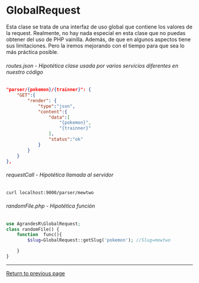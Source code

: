 # GlobalRequest
Esta clase se trata de una interfaz de uso global que contiene los valores de la request. Realmente, no hay nada especial en esta clase que no puedas obtener del uso de PHP vainilla. Además, de que en algunos aspectos tiene sus limitaciones. Pero la iremos mejorando con el tiempo para que sea lo más práctica posible.

###### _routes.json_ - Hipotética clase usada por varios servicios diferentes en nuestro código
``` json
"parser/{pokemon}/{trainner}": {
    "GET":{
        "render": {
            "type":"json",
            "content":{
                "data":[
                    "{pokemon}",
                    "{trainner}"
                ],
                "status":"ok"
            }
        }
    }
},
```
###### _requestCall_ - Hipotética llamada al servidor
``` bash
curl localhost:9000/parser/mewtwo
```
###### _randomFile.php_ - Hipotética función
``` php
use AgrandesR\GlobalRequest;
class randomFile() {
    function  func(){
        $slug=GlobalRequest::getSlug('pokemon'); //Slug=mewtwo

    }
}
```



---
[Return to previous page](../../README.md)

<!--
## BASIC INFO GETTER

<table class="tg">
<tbody>
  <tr>
    <td class="tg-c3ow" colspan="9">HYPERLINK</td>
  </tr>
  <tr>
    <td class="tg-c3ow" colspan="7">LINK</td>
    <td class="tg-baqh" colspan="2">ZELDA</td>
  </tr>
  <tr>
    <td class="tg-c3ow" colspan="5">SUBJECT</td>
    <td class="tg-baqh" colspan="4">PREDICATE</td>
  </tr>
  <tr>
    <td class="tg-c3ow" rowspan="4">PROTOCOL</td>
    <td class="tg-c3ow" colspan="6">ADDRESS</td>
    <td class="tg-baqh" rowspan="4">PARAMETERS<br></td>
    <td class="tg-baqh" rowspan="4">FRAGMENT<br></td>
  </tr>
  <tr>
    <td class="tg-baqh" colspan="3">HOST</td>
    <td class="tg-baqh" colspan="3">PATH</td>
  </tr>
  <tr>
    <td class="tg-baqh" colspan="3">DOMAIN</td>
    <td class="tg-baqh" rowspan="2">PORT</td>
    <td class="tg-baqh" rowspan="2">FILE SECTION</td>
    <td class="tg-baqh" rowspan="2">FILE SLUG</td>
  </tr>
  <tr>
    <td class="tg-0lax">SUBDOMAIN</td>
    <td class="tg-0lax">DOMAINNAME</td>
    <td class="tg-0lax">DOMAINEXTENSION</td>
  </tr>
</tbody>
</table>
-->
